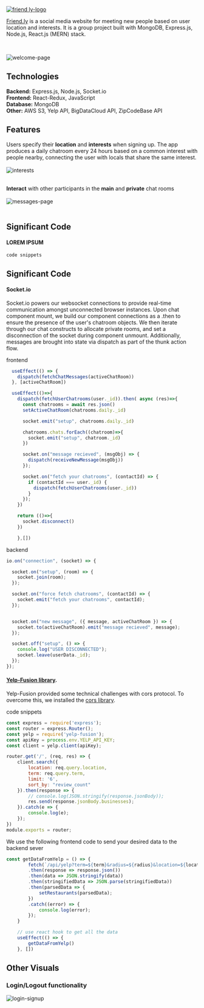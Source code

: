 [![friend ly-logo](https://user-images.githubusercontent.com/46214277/213944861-26d84a04-5535-4541-a8ca-cfca00ba760e.png)](https://friend-ly.onrender.com/)  <br/>

[Friend.ly](https://friend-ly.onrender.com/) is a social media website for meeting new people based on user location and interests. It is a group project built with MongoDB, Express.js, Node.js, React.js (MERN) stack.

<br />

![welcome-page](https://user-images.githubusercontent.com/46214277/213945225-cb3159a1-c67a-48ae-b48b-7478f156c60d.gif)


## Technologies
**Backend:** Express.js, Node.js, Socket.io <br/>
**Frontend:** React-Redux, JavaScript <br/>
**Database:** MongoDB <br/>
**Other:** AWS S3, Yelp API, BigDataCloud API, ZipCodeBase API <br/>

## Features
Users specify their **location** and **interests** when signing up. The app produces a daily chatroom every 24 hours based on a common interest with people nearby, connecting the user with locals that share the same interest. <br /> <br />
![interests](https://user-images.githubusercontent.com/46214277/213945545-976b2ca3-a872-4e69-b58e-eb3ac3d57f8c.gif) <br /><br />

**Interact** with other participants in the **main** and **private** chat rooms <br /><br />
![messages-page](https://user-images.githubusercontent.com/46214277/213945744-c125de6c-678b-4a62-83e3-b97302729e36.gif) <br /><br />


## Significant Code
#### LOREM IPSUM
```javascript
code snippets

```


## Significant Code
#### Socket.io

Socket.io powers our websocket connections to provide real-time communication amongst unconnected browser instances. Upon chat component mount, we build our component connections as a .then to ensure the presence of the user's chatroom objects. We then iterate through our chat constructs to allocate private rooms, and set a disconnection of the socket during component unmount. Additionally, messages are brought into state via dispatch as part of the thunk action flow. 

frontend
```javascript
  useEffect(() => {
    dispatch(fetchChatMessages(activeChatRoom))
  }, [activeChatRoom])

  useEffect(()=>{
    dispatch(fetchUserChatrooms(user._id)).then( async (res)=>{
      const chatrooms = await res.json()
      setActiveChatRoom(chatrooms.daily._id)

      socket.emit("setup", chatrooms.daily._id)

      chatrooms.chats.forEach((chatroom)=>{
        socket.emit("setup", chatroom._id)
      })

      socket.on("message recieved", (msgObj) => {
        dispatch(receiveNewMessage(msgObj))
      });

      socket.on("fetch your chatrooms", (contactId) => {
        if (contactId === user._id) {
          dispatch(fetchUserChatrooms(user._id))
        }
      });
    })

    return (()=>{
      socket.disconnect()
    })

    },[])


```

backend
```javascript
io.on("connection", (socket) => {

  socket.on("setup", (room) => {
    socket.join(room);
  });

  socket.on("force fetch chatrooms", (contactId) => {
    socket.emit("fetch your chatrooms", contactId);
  });


  socket.on("new message", ({ message, activeChatRoom }) => {
    socket.to(activeChatRoom).emit("message recieved", message);
  });

  socket.off("setup", () => {
    console.log("USER DISCONNECTED");
    socket.leave(userData._id);
  });
});


```

#### [Yelp-Fusion library](https://github.com/Yelp/yelp-fusion).
 
Yelp-Fusion provided some technical challenges with cors protocol. To overcome this, we installed the [cors library](https://expressjs.com/en/resources/middleware/cors.html).

code snippets
```js
const express = require('express');
const router = express.Router();
const yelp = require('yelp-fusion');
const apiKey = process.env.YELP_API_KEY;
const client = yelp.client(apiKey);

router.get('/', (req, res) => {
    client.search({
        location: req.query.location,
        term: req.query.term,
        limit: '6',
        sort_by: "review_count"
    }).then(response => {
        // console.log(JSON.stringify(response.jsonBody));
        res.send(response.jsonBody.businesses);
    }).catch(e => {
        console.log(e);
    });
})
module.exports = router;

```
We use the following frontend code to send your desired data to the backend sever 

```js
const getDataFromYelp = () => {
        fetch(`/api/yelp?term=${term}&radius=${radius}&location=${location}&sort_by=${sort_by}`)
        .then(response => response.json())
        .then(data => JSON.stringify(data))
        .then(stringifiedData => JSON.parse(stringifiedData))
        .then(parsedData => {
            setRestaurants(parsedData);
        })
        .catch((error) => {
            console.log(error);
        });
    }

    // use react hook to get all the data 
    useEffect(() => {
        getDataFromYelp()
    }, [])
```

 



## Other Visuals

### Login/Logout functionality 
![login-signup](https://user-images.githubusercontent.com/46214277/213945883-9c7da3b4-858d-40db-82b7-a4fe11b870f2.gif)
